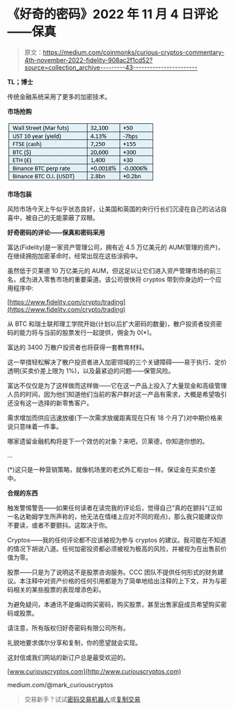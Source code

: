 # 《好奇的密码》2022 年 11 月 4 日评论——保真

> 原文：<https://medium.com/coinmonks/curious-cryptos-commentary-4th-november-2022-fidelity-908ac2f1cd52?source=collection_archive---------43----------------------->

**TL；博士**

传统金融系统采用了更多的加密技术。

**市场抢购**

![](img/8fb3aced05084d4c5d6f77be4cc20d52.png)

**市场包装**

风险市场今天上午似乎状态良好，让美国和英国的央行行长们沉浸在自己的沾沾自喜中，被自己的无能蒙蔽了双眼。

**好奇密码的评论——保真和密码采用**

富达(Fidelity)是一家资产管理公司，拥有近 4.5 万亿美元的 AUM(管理的资产)，在继续拥抱加密革命时，经常出现在这些涂鸦中。

虽然低于贝莱德 10 万亿美元的 AUM，但这足以让它们进入资产管理市场的前三名，成为进入零售市场的重要渠道。该公司很快将 cryptos 带到你身边的一个应用程序中:

[https://www.fidelity.com/crypto/trading](https://www.fidelity.com/crypto/trading)

从 BTC 和瑞士联邦理工学院开始(计划以后扩大密码的数量)，散户投资者投资密码的能力将与当前的股票发行一起提供，佣金为 0(*)。

富达的 3400 万散户投资者也将获得一套教育材料。

这一举措轻松解决了散户投资者进入加密领域的三个关键障碍——易于执行、定价透明(买卖价差上限为 1%)，以及最紧迫的问题——保管风险。

富达不仅仅是为了这样做而这样做——它在这一产品上投入了大量现金和高级管理人员的时间，因为他们知道他们当前的客户群对这一产品有需求，大概是希望吸引还没有这一选择的新零售客户。

需求增加而供应迅速放缓(下一次需求放缓距离现在只有 18 个月了)对中期价格来说只意味着一件事。

哪家遗留金融机构将是下一个效仿的对象？来吧，贝莱德，你知道你想的。

…

(*)这只是一种营销策略，就像机场里的老式外汇柜台一样。保证金在买卖价差中。

**合规的东西**

触发警惕警告——如果任何读者在读完我的评论后，觉得自己“真的在颤抖”(正如一名达勒姆学生所声称的，他无法在情绪上应对不同的观点)，那么我只能建议你不要读，或者不要颤抖。这取决于你。

Cryptos——我的任何评论都不应该被视为参与 cryptos 的建议。我可能在不知道的情况下胡说八道。任何加密投资都必须被视为极高的风险，并被视为在出售前价值为零。

股票——只是为了说明这不是股票咨询服务。CCC 团队不提供任何形式的财务建议。本注释中对资产价格的任何引用都是为了简单地给出注释的上下文，并为与密码相关的某些股票的表现增添色彩。

为避免疑问，本通讯不是煽动购买密码，购买股票，甚至出售家庭成员希望购买密码或股票。

请注意，所有版权归好奇密码有限公司所有。

礼貌地要求偶尔分享和复制，你的愿望就会实现。

这封信或我们网站的新订户总是最受欢迎的。

[www.curiouscryptos.com](http://www.curiouscryptos.com)

medium.com/@mark_curiouscryptos

> 交易新手？试试[密码交易机器人](/coinmonks/crypto-trading-bot-c2ffce8acb2a)或[复制交易](/coinmonks/top-10-crypto-copy-trading-platforms-for-beginners-d0c37c7d698c)